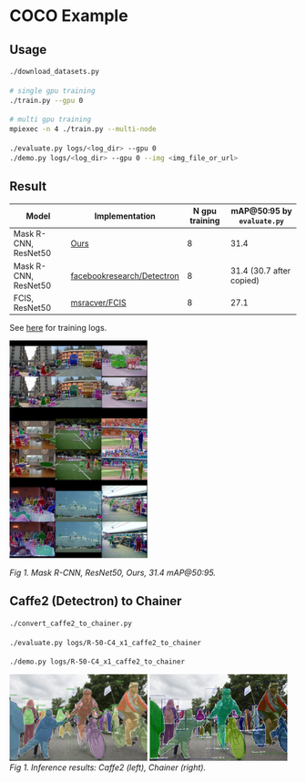 # COCO Example

## Usage

```bash
./download_datasets.py

# single gpu training
./train.py --gpu 0

# multi gpu training
mpiexec -n 4 ./train.py --multi-node

./evaluate.py logs/<log_dir> --gpu 0
./demo.py logs/<log_dir> --gpu 0 --img <img_file_or_url>
```


## Result

| Model | Implementation | N gpu training | mAP@50:95 by `evaluate.py` |
|-------|----------------|----------------|-----------|
| Mask R-CNN, ResNet50 | [Ours](https://github.com/wkentaro/chainer-mask-rcnn) | 8 | 31.4 |
| Mask R-CNN, ResNet50 | [facebookresearch/Detectron](https://github.com/facebookresearch/Detectron) | 8 | 31.4 (30.7 after copied) |
| FCIS, ResNet50 | [msracver/FCIS](https://github.com/msracver/FCIS) | 8 | 27.1 |

See [here](https://drive.google.com/open?id=1Dfpc2Dd7_hh9ZsgfbDnuVG4xUnQFBksa) for training logs.

<img src=".readme/resnet50_results.jpg" width="48%" />

*Fig 1. Mask R-CNN, ResNet50, Ours, 31.4 mAP@50:95.*


## Caffe2 (Detectron) to Chainer

```bash
./convert_caffe2_to_chainer.py

./evaluate.py logs/R-50-C4_x1_caffe2_to_chainer

./demo.py logs/R-50-C4_x1_caffe2_to_chainer
```

<img src=".readme/R-50-C4_x1_caffe2_result_33823288584_1d21cf0a26_k.jpg" width="48%" /> <img src=".readme/R-50-C4_x1_caffe2_to_chainer_result_33823288584_1d21cf0a26_k.jpg" width="48%" />  
*Fig 1. Inference results: Caffe2 (left), Chainer (right).*
